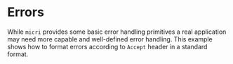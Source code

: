 Errors
======

While `micri` provides some basic error handling primitives a real application
may need more capable and well-defined error handling. This example shows how
to format errors according to `Accept` header in a standard format.
